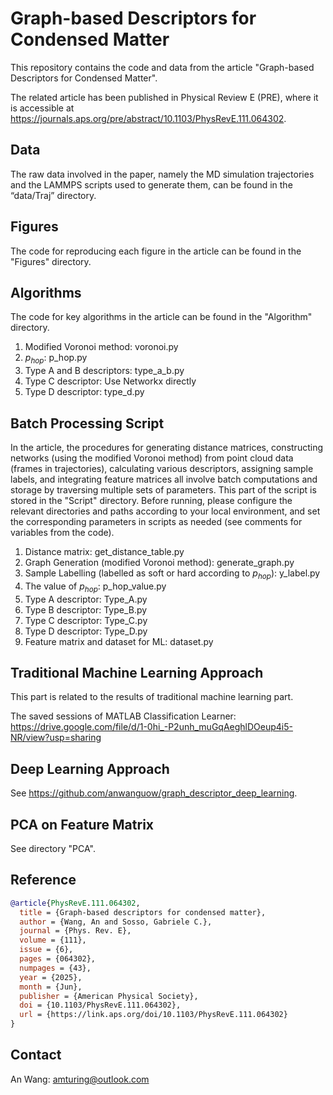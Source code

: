 Graph-based Descriptors for Condensed Matter
==============

This repository contains the code and data from the article "Graph-based Descriptors for Condensed Matter".

The related article has been published in Physical Review E (PRE), where it is accessible at https://journals.aps.org/pre/abstract/10.1103/PhysRevE.111.064302.

Data
-----------------
The raw data involved in the paper, namely the MD simulation trajectories and the LAMMPS scripts used to generate them, can be found in the “data/Traj” directory.

Figures
-----------------
The code for reproducing each figure in the article can be found in the "Figures" directory.

Algorithms
-----------------
The code for key algorithms in the article can be found in the "Algorithm" directory.

1. Modified Voronoi method: voronoi.py
2. $p_{hop}$: p\_hop.py
3. Type A and B descriptors: type\_a\_b.py
4. Type C descriptor: Use Networkx directly
5. Type D descriptor: type\_d.py

Batch Processing Script
-----------------
In the article, the procedures for generating distance matrices, constructing networks (using the modified Voronoi method) from point cloud data (frames in trajectories), calculating various descriptors, assigning sample labels, and integrating feature matrices all involve batch computations and storage by traversing multiple sets of parameters. This part of the script is stored in the "Script" directory. Before running, please configure the relevant directories and paths according to your local environment, and set the corresponding parameters in scripts as needed (see comments for variables from the code).

1. Distance matrix: get\_distance\_table.py
2. Graph Generation (modified Voronoi method): generate\_graph.py
3. Sample Labelling (labelled as soft or hard according to $p_{hop}$): y\_label.py
4. The value of $p_{hop}$: p\_hop\_value.py
5. Type A descriptor: Type\_A.py
6. Type B descriptor: Type\_B.py
7. Type C descriptor: Type\_C.py
8. Type D descriptor: Type\_D.py
9. Feature matrix and dataset for ML: dataset.py


Traditional Machine Learning Approach
-----------------
This part is related to the results of traditional machine learning part.

The saved sessions of MATLAB Classification Learner:
https://drive.google.com/file/d/1-0hi_-P2unh_muGqAeghlDOeup4i5-NR/view?usp=sharing

Deep Learning Approach
-----------------
See https://github.com/anwanguow/graph_descriptor_deep_learning.

PCA on Feature Matrix
-----------------
See directory "PCA".

Reference
-----------------
```bibtex
@article{PhysRevE.111.064302,
  title = {Graph-based descriptors for condensed matter},
  author = {Wang, An and Sosso, Gabriele C.},
  journal = {Phys. Rev. E},
  volume = {111},
  issue = {6},
  pages = {064302},
  numpages = {43},
  year = {2025},
  month = {Jun},
  publisher = {American Physical Society},
  doi = {10.1103/PhysRevE.111.064302},
  url = {https://link.aps.org/doi/10.1103/PhysRevE.111.064302}
}
```

Contact
-----------------
An Wang: amturing@outlook.com 
